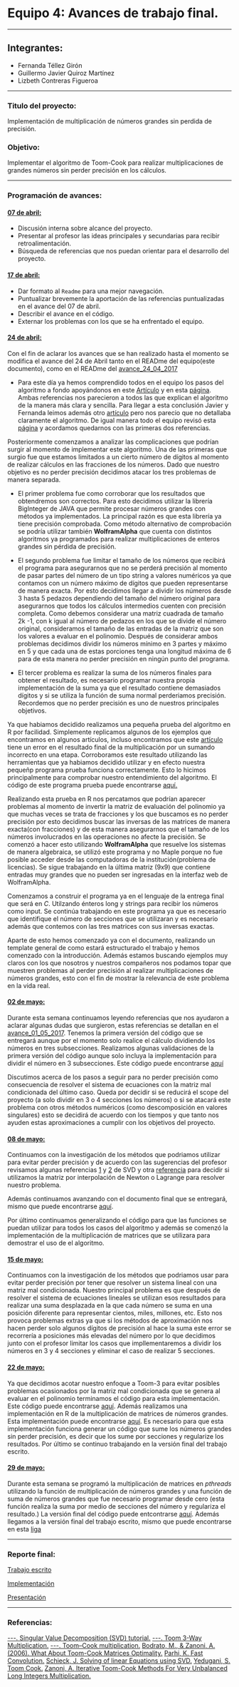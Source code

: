 # Equipo 4: Avances de trabajo final.

---

## Integrantes:
* Fernanda Téllez Girón
* Guillermo Javier Quiroz Martínez
* Lizbeth Contreras Figueroa

---

### Titulo del proyecto:

Implementación de multiplicación de números grandes sin perdida de precisión.

### Objetivo:

Implementar el algoritmo de Toom-Cook para realizar multiplicaciones de grandes números sin perder precisión en los cálculos.

---

### Programación de avances:

#### [07 de abril:](avance_07_04_2017)

* Discusión interna sobre alcance del proyecto.
* Presentar al profesor las ideas principales y secundarias para recibir retroalimentación.
* Búsqueda de referencias que nos puedan orientar para el desarrollo del proyecto.


#### [17 de abril:](avance_17_04_2017)

* Dar formato al `Readme` para una mejor navegación.
* Puntualizar brevemente la aportación de las referencias puntualizadas en el avance del 07 de abril.
* Describir el avance en el código.
* Externar los problemas con los que se ha enfrentado el equipo.

#### [24 de abril:](avance_24_04_2017)

Con el fin de aclarar los avances que se han realizado hasta el momento se modifica el avance del 24 de Abril tanto en el READme del equipo(este documento), como en el READme del [avance_24_04_2017](https://github.com/fernandatellezg/analisis-numerico-computo-cientifico/tree/master/MNO/proyecto_final/MNO_2017/proyectos/equipos/equipo_4/avance_24_04_2017)

* Para este día ya hemos comprendido todos en el equipo los pasos del algoritmo a fondo apoyándonos en este [Artículo](https://www.dropbox.com/s/bwziz0hnv78pgp6/ToomCook.pdf?dl=0) y en esta  [página](https://en.m.wikipedia.org/wiki/Toom%E2%80%93Cook_multiplication). Ambas referencias nos parecieron a todos las que explican el algoritmo de la manera más clara y sencilla. Para llegar a esta conclusión Javier y Fernanda leimos además otro [artículo](https://www.dropbox.com/s/catd6x49sdc451n/iterative_Toom_Cook.pdf?dl=0) pero nos parecio que no detallaba claramente el algoritmo. De igual manera todo el equipo revisó esta [página](https://gmplib.org/manual/Toom-3_002dWay-Multiplication.html) y acordamos quedarnos con las primeras dos referencias.       

Posteriormente comenzamos a analizar las complicaciones que podrían surgir al momento de implementar este algoritmo. Una de las primeras que surgio fue que estamos limitados a un cierto número de dígitos al momento de realizar cálculos en las fracciones de los números. Dado que nuestro objetivo es no perder precisión decidimos atacar los tres problemas de manera separada. 

* El primer problema fue como corroborar que los resultados que obtendremos son correctos. Para esto decidimos utilizar la librería BigInteger de JAVA que permite procesar números grandes con métodos ya implementados. La principal razón es que esta librería ya tiene precisión comprobada. Como método alternativo de comprobación se podría utilizar también **WolframAlpha** que cuenta con distintos algoritmos ya programados para realizar multiplicaciones de enteros grandes sin pérdida de precisión. 

* El segundo problema fue limitar el tamaño de los números que recibirá el programa para asegurarnos que no se perderá precisión al momento de pasar partes del número de un tipo string a valores numéricos ya que contamos con un número máximo de dígitos que pueden representarse de manera exacta. Por esto decidimos llegar a dividir los números desde 3 hasta 5 pedazos dependiendo del tamaño del número original para asegurarnos que todos los cálculos intermedios cuenten con precisión completa. Como debemos considerar una matriz cuadrada de tamaño 2k -1, con k igual al número de pedazos en los que se divide el número original, consideramos el tamaño de las entradas de la matriz que son los valores a evaluar en el polinomio. Después de considerar ambos problemas decidimos dividir los números mínimo en 3 partes y máximo en 5 y que cada una de estas porciones tenga una longitud máxima de 6 para de esta manera no perder precisión en ningún punto del programa. 

* El tercer problema es realizar la suma de los números finales para obtener el resultado, es necesario programar nuestra propia implementación de la suma ya que el resultado contiene demasiados dígitos y si se utiliza la función de suma normal perderiamos precisión. Recordemos que no perder precisión es uno de nuestros principales objetivos. 

Ya que habiamos decidido realizamos una pequeña prueba del algoritmo en R por facilidad. Simplemente replicamos algunos de los ejemplos que encontramos en algunos artículos, incluso encontramos que este [artículo](https://www.dropbox.com/s/bwziz0hnv78pgp6/ToomCook.pdf?dl=0) tiene un error en el resultado final de la multiplicación por un sumando incorrecto en una etapa. Corroboramos este resultado utilizando las herramientas que ya habiamos decidido utilizar y en efecto nuestra pequeñp programa prueba funciona correctamente. Esto lo hicimos principalmente para comprobar nuestro entendimiento del algoritmo. El código de este programa prueba puede encontrarse [aquí.](https://github.com/ITAM-DS/analisis-numerico-computo-cientifico/blob/master/MNO/proyecto_final/MNO_2017/proyectos/equipos/equipo_4/avance_24_04_2017/Codigos/validacion/validacion.R)

Realizando esta prueba en R nos percatamos que podrían aparecer problemas al momento de invertir la matriz de evaluación del polinomio ya que muchas veces se trata de fracciones y los que buscamos es no perder precisión por esto decidimos buscar las inversas de las matrices de manera exacta(con fracciones) y de esta manera asegurarnos que el tamaño de los números involucrados en las operaciones no afecte la precisión. Se comenzó a hacer esto utilizando **WolframAlpha**  que resuelve los sistemas de manera algebraica, se utilizó este programa y no Maple porque no fue posible acceder desde las computadoras de la institución(problema de licencias). Se sigue trabajando en la última matriz (9x9) que contiene entradas muy grandes que no pueden ser ingresadas en la interfaz web de WolframAlpha.

Comenzamos a construir el programa ya en el lenguaje de la entrega final que será en *C*. Utilzando énteros long y strings para recibir los números como input. Se continúa trabajando en este programa ya que es necesario que identifique el número de secciones que se utilizaran y es necesario además que contemos con las tres matrices con sus inversas exactas. 

Aparte de esto hemos comenzado ya con el documento, realizando un template general de como estará estructurado el trabajo y hemos comenzado con la introducción. Además estamos buscando ejemplos muy claros con los que  nosotros y nuestros compañeros nos podamos topar que muestren problemas al perder precisión al realizar multiplicaciones de números grandes, esto con el fin de mostrar la relevancia de este problema en la vida real.


#### [02 de mayo:](avance_01_05_2017)

Durante esta semana continuamos leyendo referencias que nos ayudaron a aclarar algunas dudas que surgieron, estas referencias se detallan en el [avance_01_05_2017](./avance_01_05_2017). Tenemos la primera versión del código que se entregará aunque por el momento solo realice el cálculo dividiendo los números en tres subsecciones. Realizamos algunas validaciones de la primera versión del código aunque solo incluya la implementación para dividir el número en 3 subsecciones. Este código puede encontrarse [aquí](./avance_01_05_2017/codigo)

Discutimos acerca de los pasos a seguir para no perder precisión como consecuencia de resolver el sistema de ecuaciones con la matriz mal condicionada del último caso. Queda por decidir si se reducirá el scope del proyecto (a solo dividir en 3 o 4 secciones los números) o si se atacará este problema con otros métodos numéricos (como descomposición en valores singulares) esto se decidirá de acuerdo con los tiempos y que tanto nos ayuden estas aproximaciones a cumplir con los objetivos del proyecto. 

#### [08 de mayo:](avance_08_05_2017)
Continuamos con la investigación de los métodos que podriamos utilizar para evitar perder precisión y de acuerdo con las sugerencias del profesor revisamos algunas referencias [1](http://web.mit.edu/be.400/www/SVD/Singular_Value_Decomposition.htm) y [2](https://www.mpp.mpg.de/~schieck/svd.pdf) de SVD y otra [referencia](https://www.dropbox.com/s/8flmijftnfk6her/chap8.pdf?dl=0) para decidir si utilizamos la matriz por interpolación de Newton o Lagrange para resolver nuestro problema. 

Además continuamos avanzando con el documento final que se entregará, mismo que puede encontrarse [aquí](https://www.dropbox.com/scl/fi/prtfa2a24snrx9i6o4ewa/Trabajo%20final.docx?dl=0&oref=e&r=AAaa0MNkh97EqTnpysa1RsjQ-IKn_ny1yYna2TCGTshPicMl8iMKjiXizJz2NW8df1mY3r6GbssV8FYTuLZvP_oU0UH15dR-33rM216-Tg077bybqUyy2LvkWJCJ_0LbHDjBbo9CbQoGoxuvQmtmAP1j1c-VKnu2GcCzWOUb2OJYcQ&sm=1). 

Por último continuamos generalizando el código para que las funciones se puedan utilizar para todos los casos del algoritmo y además se comenzó la implementación de la multiplicación de matrices que se utilizara para demostrar el uso de el algoritmo. 

#### [15 de mayo:](avance_15_05_2017)

Continuamos con la investigación de los métodos que podriamos usar para evitar perder precisión por tener que resolver un  sistema lineal con una matriz mal condicionada. Nuestro principal problema es que después de resolver el sistema de ecuaciones lineales se utilizan esos resultados para realizar una suma desplazada en la que cada número se suma en una posición diferente para representar cientos, miles, millones, etc. Esto nos provoca problemas extras ya que si los métodos de aproximación nos hacen perder solo algunos dígitos de precisión al hace la suma este error se recorrería a posiciones más elevadas del número por lo que decidimos junto con el profesor limitar los casos que impllementaremos a dividir los números en 3 y 4 secciones y eliminar el caso de realizar 5 secciones. 

#### [22 de mayo:](avance_22_05_2017)

Ya que decidimos acotar nuestro enfoque a Toom-3 para evitar posibles problemas ocasionados por la matriz mal condicionada que se genera al evaluar en el polinomio terminamos el código para esta implementación. Este código puede encontrarse [aquí](./avance_22_05_2017/codigoC). Además realizamos una implementación en R de la multiplicación de matrices de números grandes. Esta implementación puede encontrarse [aquí](./avance_22_05_2017/codigoR). Es necesario para que esta implementación funciona generar un código que sume los números grandes sin perder precisión, es decir que los sume por secciones y regularize los resultados. 
Por último se continuo trabajando en la versión final del trabajo escrito. 

#### [29 de mayo:](avance_29_05_2017)

Durante esta semana se programó la multiplicación de matrices en *pthreads* utilizando la función de multiplicación de números grandes y una función de suma de números grandes que fue necesario programar desde cero (esta función realiza la suma por medio de secciones del número y regulariza el resultado.) La versión final del código puede entcontrarse [aquí](./avance_29_05_2017/codigoC). Además llegamos a la versión final del trabajo escrito, mismo que puede encontrarse en esta [liga](https://www.dropbox.com/s/w0chrjwje9jij7q/Trabajo%20final%20V2.docx?dl=0)

---

### Reporte final:

[Trabajo escrito](trabajo_escrito)

[Implementación](codigo)

[Presentación](https://www.dropbox.com/s/ryj5rq1jlmqmz6v/presentacion_final_toom_cook.pdf?dl=0)

---

### Referencias:

[---. Singular Value Decomposition (SVD) tutorial.](http://web.mit.edu/be.400/www/SVD/Singular_Value_Decomposition.htm)
[---. Toom 3-Way Multiplication.](https://gmplib.org/manual/Toom-3_002dWay-Multiplication.html)
[---. Toom–Cook multiplication.](https://en.m.wikipedia.org/wiki/Toom%E2%80%93Cook_multiplication)
[Bodrato, M., & Zanoni, A. (2006). What About Toom-Cook Matrices Optimality.](http://www.bodrato.it/papers/WhatAboutToomCookMatricesOptimality.pdf)
[Parhi, K. Fast Convolution.](https://www.dropbox.com/s/8flmijftnfk6her/chap8.pdf?dl=0)
[Schieck, J. Solving of linear Equations using SVD.](https://www.mpp.mpg.de/%7Eschieck/svd.pdf)
[Yedugani, S. Toom Cook.](https://www.dropbox.com/s/bwziz0hnv78pgp6/ToomCook.pdf?dl=0)
[Zanoni, A. Iterative Toom-Cook Methods For Very Unbalanced Long Integers Multiplication.](https://www.dropbox.com/s/catd6x49sdc451n/iterative_Toom_Cook.pdf?dl=0)
